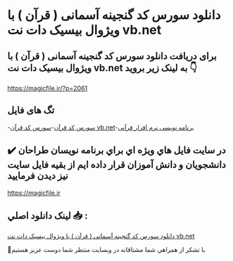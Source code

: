 # دانلود سورس کد گنجینه آسمانی ( قرآن ) با ویژوال بیسیک دات نت vb.net

## برای دریافت دانلود سورس کد گنجینه آسمانی ( قرآن ) با ویژوال بیسیک دات نت vb.net به لینک زیر بروید 👇

https://magicfile.ir/?p=2061

## تگ های فایل

-[سورس کد قرآن](https://magicfile.ir/product/%d8%b3%d9%88%d8%b1%d8%b3-%da%a9%d8%af-%d9%82%d8%b1%d8%a2%d9%86-%d8%a8%d8%a7-%d9%88%db%8c%da%98%d9%88%d8%a7%d9%84-%d8%a8%db%8c%d8%b3%db%8c%da%a9-%d8%af%d8%a7%d8%aa-%d9%86%d8%aa/)-[سورس کد قرآن vb.net](https://magicfile.ir/product/%d8%b3%d9%88%d8%b1%d8%b3-%da%a9%d8%af-%d9%82%d8%b1%d8%a2%d9%86-%d8%a8%d8%a7-%d9%88%db%8c%da%98%d9%88%d8%a7%d9%84-%d8%a8%db%8c%d8%b3%db%8c%da%a9-%d8%af%d8%a7%d8%aa-%d9%86%d8%aa/)-[برنامه نویسی نرم افزار قرآنی](https://magicfile.ir/product/%d8%b3%d9%88%d8%b1%d8%b3-%da%a9%d8%af-%d9%82%d8%b1%d8%a2%d9%86-%d8%a8%d8%a7-%d9%88%db%8c%da%98%d9%88%d8%a7%d9%84-%d8%a8%db%8c%d8%b3%db%8c%da%a9-%d8%af%d8%a7%d8%aa-%d9%86%d8%aa/)

## ✔️ در سايت فايل هاي ويژه اي براي برنامه نويسان طراحان دانشجويان و دانش آموزان قرار داده ايم از بقيه فايل سايت نيز ديدن فرماييد

https://magicfile.ir


## لينک دانلود اصلي 📥 :

[دانلود سورس کد گنجینه آسمانی ( قرآن ) با ویژوال بیسیک دات نت vb.net](https://magicfile.ir/product/%d8%b3%d9%88%d8%b1%d8%b3-%da%a9%d8%af-%d9%82%d8%b1%d8%a2%d9%86-%d8%a8%d8%a7-%d9%88%db%8c%da%98%d9%88%d8%a7%d9%84-%d8%a8%db%8c%d8%b3%db%8c%da%a9-%d8%af%d8%a7%d8%aa-%d9%86%d8%aa/) 


🙏با تشکر از همراهي شما مشتاقانه در وبسایت منتظر شما دوست عزیز هستیم

